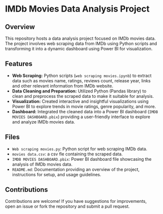 # IMDb Movies Data Analysis Project

## Overview
This repository hosts a data analysis project focused on IMDb movies data. The project involves web scraping data from IMDb using Python scripts and transforming it into a dynamic dashboard using Power BI for visualization.

## Features
- **Web Scraping:** Python scripts (`web scraping movies.ipynb`) to extract data such as movies name, ratings, reviews count, release year, links and other relevant information from IMDb website.
- **Data Cleaning and Preparation:** Utilized Python (Pandas library) to clean and preprocess the scraped data to make it suitable for analysis.
- **Visualization:** Created interactive and insightful visualizations using Power BI to explore trends in movie ratings, genre popularity, and more.
- **Dashboard:** Integrated the cleaned data into a Power BI dashboard (`IMDB MOVIES DASHBOARD.pbix`) providing a user-friendly interface to explore and analyze IMDb movies data.

## Files
- `Web scraping movies.py`: Python script for web scraping IMDb data.
- `movies data.csv`: a csv fle containing the scraped data.
- `IMDB MOVIES DASHBOARD.pbix`: Power BI dashboard file showcasing the analysis of IMDb movies data.
- `README.md`: Documentation providing an overview of the project, instructions for setup, and usage guidelines.


## Contributions
Contributions are welcome! If you have suggestions for improvements, open an issue or fork the repository and submit a pull request.


